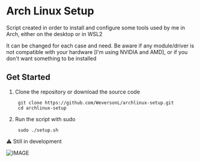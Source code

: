 # Arch Linux Setup

Script created in order to install and configure some tools used by me in Arch, either on the desktop or in WSL2

It can be changed for each case and need. Be aware if any module/driver is not compatible with your hardware [I'm using NVIDIA and AMD], or if you don't want something to be installed

## Get Started

1. Clone the repository or download the source code

        git clone https://github.com/WeversonL/archlinux-setup.git
        cd archlinux-setup

2. Run the script with sudo

        sudo ./setup.sh

⚠️ Still in development

![IMAGE](https://upload.wikimedia.org/wikipedia/commons/e/e8/NERD.png)

